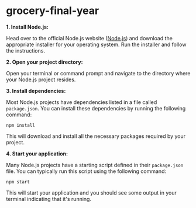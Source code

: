 # grocery-final-year

**1. Install Node.js:**

Head over to the official Node.js website ([Node.js](https://nodejs.org/en)) and download the appropriate installer for your operating system. Run the installer and follow the instructions.

**2. Open your project directory:**

Open your terminal or command prompt and navigate to the directory where your Node.js project resides.

**3. Install dependencies:**

Most Node.js projects have dependencies listed in a file called `package.json`. You can install these dependencies by running the following command:

```
npm install
```

This will download and install all the necessary packages required by your project.

**4. Start your application:**

Many Node.js projects have a starting script defined in their `package.json` file. You can typically run this script using the following command:

```
npm start
```

This will start your application and you should see some output in your terminal indicating that it's running.

